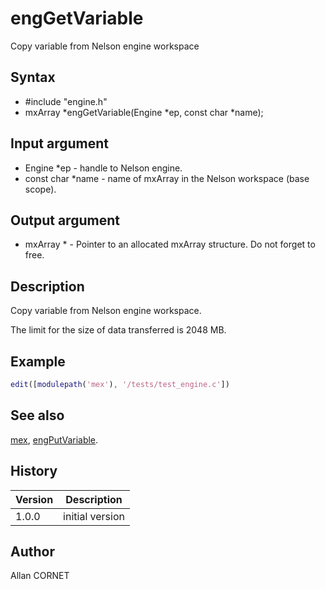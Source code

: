 

# engGetVariable

Copy variable from Nelson engine workspace

## Syntax

- #include "engine.h"
- mxArray *engGetVariable(Engine *ep, const char *name);

## Input argument

 - Engine *ep - handle to Nelson engine.
 - const char *name - name of mxArray in the Nelson workspace (base scope).

## Output argument

 - mxArray * - Pointer to an allocated mxArray structure. Do not forget to free.

## Description


  <p>Copy variable from Nelson engine workspace.</p>
  <p>The limit for the size of data transferred is 2048 MB.</p>


## Example

```matlab
edit([modulepath('mex'), '/tests/test_engine.c'])
```

## See also

[mex](mex.md), [engPutVariable](engPutVariable.md).
## History

|Version|Description|
|------|------|
|1.0.0|initial version|


## Author

Allan CORNET



